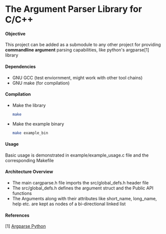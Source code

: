 # The Argument Parser Library for C/C++


#### Objective
This project can be added as a submodule to any other project for providing __commandline argument__ parsing capabilities, like python's argparse[1] library

#### Dependencies
* GNU GCC (test enviornment, might work with other tool chains)
* GNU make (for compilation)

#### Compilation
* Make the library
    ```bash
    make
    ```
* Make the example binary
    ```bash
    make example_bin
    ```

#### Usage
Basic usage is demonstrated in example/example_usage.c file and the corresponding Makefile

#### Architecture Overview
* The main cargparse.h file imports the src/global_defs.h header file
* The src/global_defs.h defines the argument struct and the Public API functions
* The Arguments along with their attributes like short_name, long_name, help etc. are kept as nodes of a bi-directional linked list

#### References
[1] [Argparse Python](https://docs.python.org/3/library/argparse.html)
